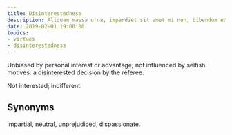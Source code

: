 ```yaml
---
title: Disinterestedness
description: Aliquam massa urna, imperdiet sit amet mi non, bibendum euismod est.
date: 2019-02-01 19:00:00
topics: 
- virtues
- disinterestedness
---
```



Unbiased by personal interest or advantage; not influenced by selfish motives: a disinterested decision by the referee.

Not interested; indifferent.

## Synonyms
impartial, neutral, unprejudiced, dispassionate.
